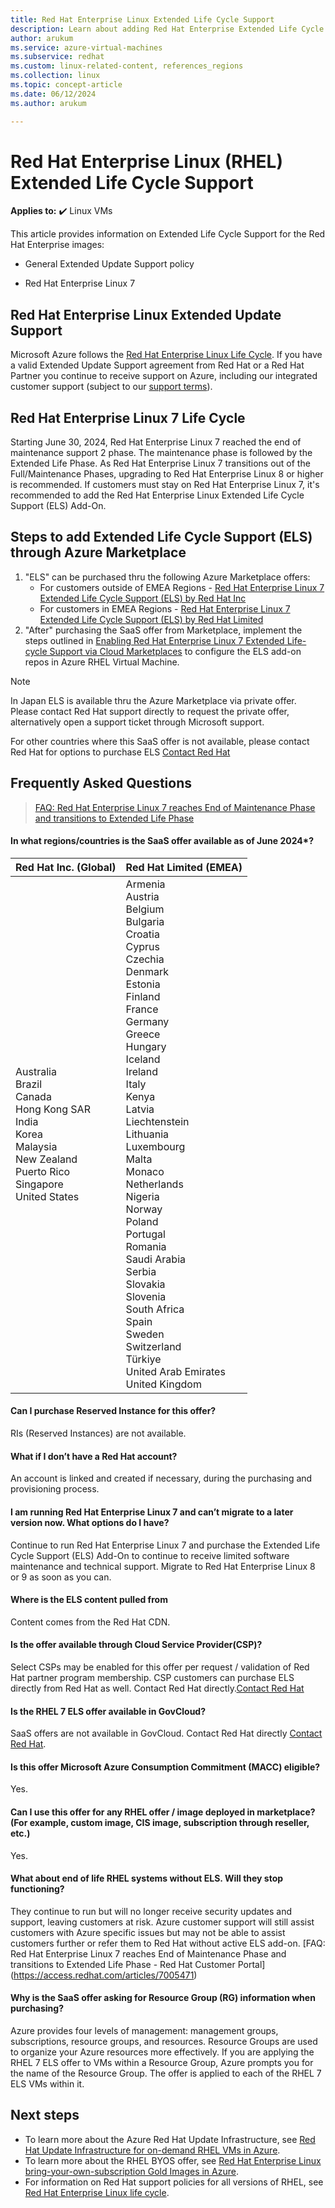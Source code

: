 ```yaml
---
title: Red Hat Enterprise Linux Extended Life Cycle Support
description: Learn about adding Red Hat Enterprise Extended Life Cycle Support Add-on
author: arukum
ms.service: azure-virtual-machines
ms.subservice: redhat
ms.custom: linux-related-content, references_regions
ms.collection: linux
ms.topic: concept-article
ms.date: 06/12/2024
ms.author: arukum

---
```


# Red Hat Enterprise Linux (RHEL) Extended Life Cycle Support

**Applies to:** :heavy_check_mark: Linux VMs

This article provides information on Extended Life Cycle Support for the Red Hat Enterprise images:
* General Extended Update Support policy

* Red Hat Enterprise Linux 7 

## Red Hat Enterprise Linux Extended Update Support

Microsoft Azure follows the [Red Hat Enterprise Linux Life Cycle](https://access.redhat.com/support/policy/updates/errata/#:~:text=Red%20Hat%20Enterprise%20Linux%20Version%208%20and%209,Support%20Phases%20followed%20by%20an%20Extended%20Life%20Phase.). If you have a valid Extended Update Support agreement from Red Hat or a Red Hat Partner you continue to receive support on Azure, including our integrated customer support  (subject to our [support terms](/troubleshoot/azure/cloud-services/support-linux-open-source-technology)).

## Red Hat Enterprise Linux 7 Life Cycle
Starting June 30, 2024, Red Hat Enterprise Linux 7 reached the end of maintenance support 2 phase. The maintenance phase is followed by the Extended Life Phase. As Red Hat Enterprise Linux 7 transitions out of the Full/Maintenance Phases, upgrading to Red Hat Enterprise Linux 8 or higher is recommended. If customers must stay on Red Hat Enterprise Linux 7, it's recommended to add the Red Hat Enterprise Linux Extended Life Cycle Support (ELS) Add-On.

## Steps to add Extended Life Cycle Support (ELS) through Azure Marketplace
1. "ELS" can be purchased thru the following Azure Marketplace offers: 
    - For customers outside of EMEA Regions - [Red Hat Enterprise Linux 7 Extended Life Cycle Support (ELS) by Red Hat Inc](https://azuremarketplace.microsoft.com/marketplace/apps/redhat.rh-rhel-els-7?tab=Overview) 
    - For customers in EMEA Regions - [Red Hat Enterprise Linux 7 Extended Life Cycle Support (ELS) by Red Hat Limited](https://azuremarketplace.microsoft.com/marketplace/apps/redhat-limited.rh-rhel-els-7?tab=Overview) 
1. "After" purchasing the SaaS offer from Marketplace, implement the steps outlined in [Enabling Red Hat Enterprise Linux 7 Extended Life-cycle Support via Cloud Marketplaces](https://access.redhat.com/articles/rhel-7-els-on-cloud) to configure the ELS add-on repos in Azure RHEL Virtual Machine.

> [!Note]
> In Japan ELS is available thru the Azure Marketplace via private offer. Please contact Red Hat support directly to request the private offer, alternatively open a support ticket through Microsoft support.
>
> For other countries where this SaaS offer is not available, please contact Red Hat for options to purchase ELS [Contact Red Hat](https://www.redhat.com/en/contact) 

## Frequently Asked Questions
> [FAQ: Red Hat Enterprise Linux 7 reaches End of Maintenance Phase and transitions to Extended Life Phase](https://access.redhat.com/articles/7005471)

#### In what regions/countries is the SaaS offer available as of June 2024*?
| Red Hat Inc. (Global)  | Red Hat Limited (EMEA)  |
  | ---------------------- | ----------------------- |
  | Australia<br>Brazil<br>Canada<br>Hong Kong SAR<br>India<br>Korea<br>Malaysia<br>New Zealand<br>Puerto Rico<br>Singapore<br>United States | Armenia<br>Austria<br>Belgium<br>Bulgaria<br>Croatia<br>Cyprus<br>Czechia<br>Denmark<br>Estonia<br>Finland<br>France<br>Germany<br>Greece<br>Hungary<br>Iceland<br>Ireland<br>Italy<br>Kenya<br>Latvia<br>Liechtenstein<br>Lithuania<br>Luxembourg<br>Malta<br>Monaco<br>Netherlands<br>Nigeria<br>Norway<br>Poland<br>Portugal<br>Romania<br>Saudi Arabia<br>Serbia<br>Slovakia<br>Slovenia<br>South Africa<br>Spain<br>Sweden<br>Switzerland<br>Türkiye<br>United Arab Emirates<br>United Kingdom

#### Can I purchase Reserved Instance for this offer? 
RIs (Reserved Instances) are not available.

#### What if I don’t have a Red Hat account?
An account is linked and created if necessary, during the purchasing and provisioning process. 

#### I am running Red Hat Enterprise Linux 7 and can’t migrate to a later version now. What options do I have?
Continue to run Red Hat Enterprise Linux 7 and purchase the Extended Life Cycle Support (ELS) Add-On to continue to receive limited software maintenance and technical support. Migrate to Red Hat Enterprise Linux 8 or 9 as soon as you can.

#### Where is the ELS content pulled from
Content comes from the Red Hat CDN.

#### Is the offer available through Cloud Service Provider(CSP)?
Select CSPs may be enabled for this offer per request / validation of Red Hat partner program membership. CSP customers can purchase ELS directly from Red Hat as well. Contact Red Hat directly.[Contact Red Hat](https://www.redhat.com/en/contact) 

#### Is the RHEL 7 ELS offer available in GovCloud?
SaaS offers are not available in GovCloud. Contact Red Hat directly [Contact Red Hat](https://www.redhat.com/en/contact). 

#### Is this offer Microsoft Azure Consumption Commitment (MACC) eligible?
Yes.

#### Can I use this offer for any RHEL offer / image deployed in marketplace? (For example, custom image, CIS image, subscription through reseller, etc.) 
Yes.

#### What about end of life RHEL systems without ELS. Will they stop functioning? 
They continue to run but will no longer receive security updates and support, leaving customers at risk. Azure customer support will still assist customers with Azure specific issues but may not be able to assist customers further or refer them to Red Hat without active ELS add-on.
[FAQ: Red Hat Enterprise Linux 7 reaches End of Maintenance Phase and transitions to Extended Life Phase - Red Hat Customer Portal] (https://access.redhat.com/articles/7005471)

#### Why is the SaaS offer asking for Resource Group (RG) information when purchasing? 
Azure provides four levels of management: management groups, subscriptions, resource groups, and resources. Resource Groups are used to organize your Azure resources more effectively. If you are applying the RHEL 7 ELS offer to VMs within a Resource Group, Azure prompts you for the name of the Resource Group. The offer is applied to each of the RHEL 7 ELS VMs within it.

## Next steps

* To learn more about the Azure Red Hat Update Infrastructure, see [Red Hat Update Infrastructure for on-demand RHEL VMs in Azure](./redhat-rhui.md).
* To learn more about the RHEL BYOS offer, see [Red Hat Enterprise Linux bring-your-own-subscription Gold Images in Azure](./byos.md).
* For information on Red Hat support policies for all versions of RHEL, see [Red Hat Enterprise Linux life cycle](https://access.redhat.com/support/policy/updates/errata).


